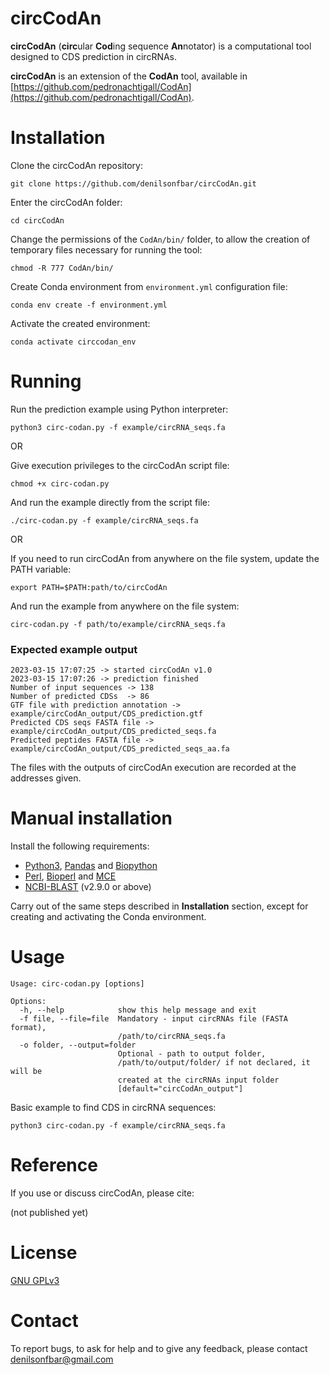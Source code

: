 circCodAn
=======
**circCodAn** (**circ**ular **Cod**ing sequence **An**notator) is a computational tool designed to CDS prediction in circRNAs.

**circCodAn** is an extension of the **CodAn** tool, available in [https://github.com/pedronachtigall/CodAn](https://github.com/pedronachtigall/CodAn).


# Installation

Clone the circCodAn repository:
```
git clone https://github.com/denilsonfbar/circCodAn.git
```

Enter the circCodAn folder:
```
cd circCodAn
```

Change the permissions of the ```CodAn/bin/``` folder, to allow the creation of temporary files necessary for running the tool:
```
chmod -R 777 CodAn/bin/
```

Create Conda environment from ```environment.yml``` configuration file:
```
conda env create -f environment.yml
```

Activate the created environment:
```
conda activate circcodan_env
```


# Running

Run the prediction example using Python interpreter:
```
python3 circ-codan.py -f example/circRNA_seqs.fa
```

OR

Give execution privileges to the circCodAn script file:
```
chmod +x circ-codan.py
```

And run the example directly from the script file:
```
./circ-codan.py -f example/circRNA_seqs.fa
```

OR

If you need to run circCodAn from anywhere on the file system, update the PATH variable:
```
export PATH=$PATH:path/to/circCodAn
```

And run the example from anywhere on the file system:
```
circ-codan.py -f path/to/example/circRNA_seqs.fa
```

### Expected example output
```
2023-03-15 17:07:25 -> started circCodAn v1.0
2023-03-15 17:07:26 -> prediction finished
Number of input sequences -> 138
Number of predicted CDSs  -> 86
GTF file with prediction annotation -> example/circCodAn_output/CDS_prediction.gtf
Predicted CDS seqs FASTA file -> example/circCodAn_output/CDS_predicted_seqs.fa
Predicted peptides FASTA file -> example/circCodAn_output/CDS_predicted_seqs_aa.fa
```

The files with the outputs of circCodAn execution are recorded at the addresses given.


# Manual installation

Install the following requirements:

- [Python3](https://www.python.org/), [Pandas](https://pandas.pydata.org/docs/getting_started/install.html) and [Biopython](https://biopython.org/wiki/Download)
- [Perl](https://www.perl.org/), [Bioperl](https://bioperl.org/) and [MCE](https://metacpan.org/release/MCE)
- [NCBI-BLAST](https://www.ncbi.nlm.nih.gov/books/NBK279671/) (v2.9.0 or above)

Carry out of the same steps described in **Installation** section, except for creating and activating the Conda environment.


# Usage

```
Usage: circ-codan.py [options]

Options:
  -h, --help            show this help message and exit
  -f file, --file=file  Mandatory - input circRNAs file (FASTA format),
                        /path/to/circRNA_seqs.fa
  -o folder, --output=folder
                        Optional - path to output folder,
                        /path/to/output/folder/ if not declared, it will be
                        created at the circRNAs input folder
                        [default="circCodAn_output"]
```

Basic example to find CDS in circRNA sequences:
```
python3 circ-codan.py -f example/circRNA_seqs.fa
```

# Reference

If you use or discuss circCodAn, please cite:

(not published yet)


# License

[GNU GPLv3](https://www.gnu.org/licenses/gpl-3.0.html)


# Contact

To report bugs, to ask for help and to give any feedback, please contact denilsonfbar@gmail.com
